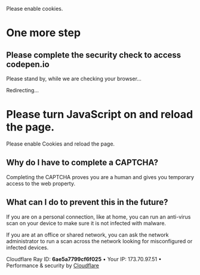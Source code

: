Please enable cookies.

One more step
=============

<span data-translate="complete_sec_check">Please complete the security check to access</span> codepen.io
--------------------------------------------------------------------------------------------------------

Please stand by, while we are checking your browser...

Redirecting...

Please turn JavaScript on and reload the page.
==============================================

Please enable Cookies and reload the page.

<span class="cf-no-screenshot"></span>

Why do I have to complete a CAPTCHA?
------------------------------------

Completing the CAPTCHA proves you are a human and gives you temporary access to the web property.

What can I do to prevent this in the future?
--------------------------------------------

If you are on a personal connection, like at home, you can run an anti-virus scan on your device to make sure it is not infected with malware.

If you are at an office or shared network, you can ask the network administrator to run a scan across the network looking for misconfigured or infected devices.

<span class="cf-footer-item sm:block sm:mb-1">Cloudflare Ray ID: **6ae5a7799cf6f025**</span> <span class="cf-footer-separator sm:hidden">•</span> <span class="cf-footer-item sm:block sm:mb-1">Your IP: 173.70.97.51</span> <span class="cf-footer-separator sm:hidden">•</span> <span class="cf-footer-item sm:block sm:mb-1">Performance & security by <a href="https://www.cloudflare.com/5xx-error-landing" id="brand_link">Cloudflare</a></span>
